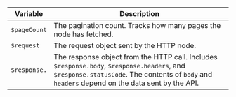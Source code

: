 | Variable | Description |
| -------- | ----------- |
| `$pageCount` | The pagination count. Tracks how many pages the node has fetched. |
| `$request` | The request object sent by the HTTP node. |
| `$response.` | The response object from the HTTP call. Includes `$response.body`, `$response.headers`, and `$response.statusCode`. The contents of `body` and `headers` depend on the data sent by the API. |
